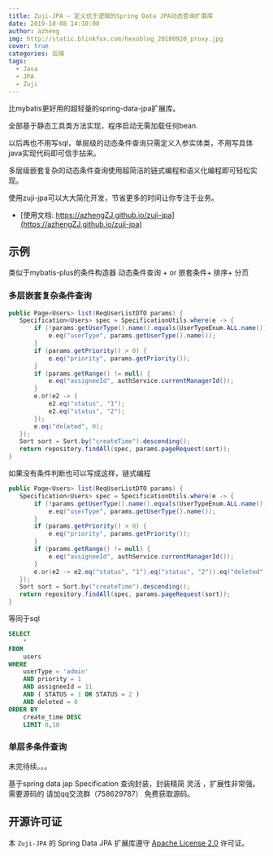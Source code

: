 ```yaml
---
title: Zuji-JPA — 定义优于逻辑的Spring Data JPA动态查询扩展库
date: 2019-10-08 14:10:00
author: azheng
img: http://static.blinkfox.com/hexoblog_20180920_proxy.jpg
cover: true
categories: 后端
tags:
  - Java
  - JPA
  - Zuji
---
```


比mybatis更好用的超轻量的spring-data-jpa扩展库。

全部基于静态工具类方法实现，程序启动无需加载任何bean.

以后再也不用写sql，单层级的动态条件查询只需定义入参实体类，不用写具体java实现代码即可信手拈来。

多层级嵌套复杂的动态条件查询使用超简洁的链式编程和语义化编程即可轻松实现。

使用zuji-jpa可以大大简化开发，节省更多的时间让你专注于业务。

- [使用文档: https://azhengZJ.github.io/zuji-jpa](https://azhengZJ.github.io/zuji-jpa)

## 示例  

类似于mybatis-plus的条件构造器
动态条件查询 + or 嵌套条件+ 排序+ 分页

### 多层嵌套复杂条件查询

```java
public Page<Users> list(ReqUserListDTO params) {
   Specification<Users> spec = SpecificationUtils.where(e -> {
       if (!params.getUserType().name().equals(UserTypeEnum.ALL.name())) {
           e.eq("userType", params.getUserType().name());
       }
       if (params.getPriority() > 0) {
           e.eq("priority", params.getPriority());
       }
       if (params.getRange() != null) {
           e.eq("assigneeId", authService.currentManagerId());
       }
       e.or(e2 -> {
           e2.eq("status", "1");
           e2.eq("status", "2");
       });
       e.eq("deleted", 0);
   });
   Sort sort = Sort.by("createTime").descending();
   return repository.findAll(spec, params.pageRequest(sort));
}
```
如果没有条件判断也可以写成这样，链式编程

```java
public Page<Users> list(ReqUserListDTO params) {
   Specification<Users> spec = SpecificationUtils.where(e -> {
       if (!params.getUserType().name().equals(UserTypeEnum.ALL.name())) {
           e.eq("userType", params.getUserType().name());
       }
       if (params.getPriority() > 0) {
           e.eq("priority", params.getPriority());
       }
       if (params.getRange() != null) {
           e.eq("assigneeId", authService.currentManagerId());
       }
       e.or(e2 -> e2.eq("status", "1").eq("status", "2")).eq("deleted", 0);
   });
   Sort sort = Sort.by("createTime").descending();
   return repository.findAll(spec, params.pageRequest(sort));
}
```

等同于sql

```sql
SELECT
	* 
FROM
	users
WHERE
	userType = 'admin' 
	AND priority = 1 
	AND assigneeId = 11 
	AND ( STATUS = 1 OR STATUS = 2 ) 
	AND deleted = 0 
ORDER BY
	create_time DESC 
	LIMIT 0,10
```

### 单层多条件查询

未完待续。。。


基于spring data jap Specification 查询封装，封装精简 灵活 ，扩展性非常强。
需要源码的  请加qq交流群（758629787） 免费获取源码。



## 开源许可证

本 `Zuji-JPA` 的 Spring Data JPA 扩展库遵守 [Apache License 2.0](http://www.apache.org/licenses/LICENSE-2.0) 许可证。
